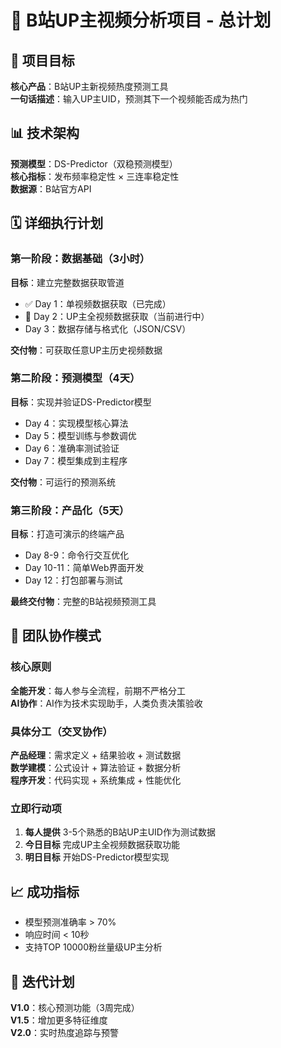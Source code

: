 # 🚀 B站UP主视频分析项目 - 总计划

## 🎯 项目目标
**核心产品**：B站UP主新视频热度预测工具  
**一句话描述**：输入UP主UID，预测其下一个视频能否成为热门

## 📊 技术架构
**预测模型**：DS-Predictor（双稳预测模型）  
**核心指标**：发布频率稳定性 × 三连率稳定性  
**数据源**：B站官方API

## 🗓️ 详细执行计划

### 第一阶段：数据基础（3小时）
**目标**：建立完整数据获取管道
- ✅ Day 1：单视频数据获取（已完成）
- 🔄 Day 2：UP主全视频数据获取（当前进行中）
- Day 3：数据存储与格式化（JSON/CSV）

**交付物**：可获取任意UP主历史视频数据

### 第二阶段：预测模型（4天）  
**目标**：实现并验证DS-Predictor模型
- Day 4：实现模型核心算法
- Day 5：模型训练与参数调优
- Day 6：准确率测试验证
- Day 7：模型集成到主程序

**交付物**：可运行的预测系统

### 第三阶段：产品化（5天）
**目标**：打造可演示的终端产品
- Day 8-9：命令行交互优化
- Day 10-11：简单Web界面开发
- Day 12：打包部署与测试

**最终交付物**：完整的B站视频预测工具

## 👥 团队协作模式

### 核心原则
**全能开发**：每人参与全流程，前期不严格分工  
**AI协作**：AI作为技术实现助手，人类负责决策验收

### 具体分工（交叉协作）
**产品经理**：需求定义 + 结果验收 + 测试数据  
**数学建模**：公式设计 + 算法验证 + 数据分析  
**程序开发**：代码实现 + 系统集成 + 性能优化

### 立即行动项
1. **每人提供** 3-5个熟悉的B站UP主UID作为测试数据
2. **今日目标** 完成UP主全视频数据获取功能
3. **明日目标** 开始DS-Predictor模型实现

## 📈 成功指标
- 模型预测准确率 > 70%
- 响应时间 < 10秒
- 支持TOP 10000粉丝量级UP主分析

## 🔄 迭代计划
**V1.0**：核心预测功能（3周完成）  
**V1.5**：增加更多特征维度  
**V2.0**：实时热度追踪与预警

